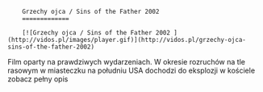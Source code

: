 
        Grzechy ojca / Sins of the Father 2002 
        =============
        
        [![Grzechy ojca / Sins of the Father 2002 ](http://vidos.pl/images/player.gif)](http://vidos.pl/grzechy-ojca-sins-of-the-father-2002)
        
        
 Film oparty na prawdziwych wydarzeniach. W okresie rozruchów na tle rasowym w miasteczku na południu USA dochodzi do eksplozji w kościele zobacz pełny opis
    
